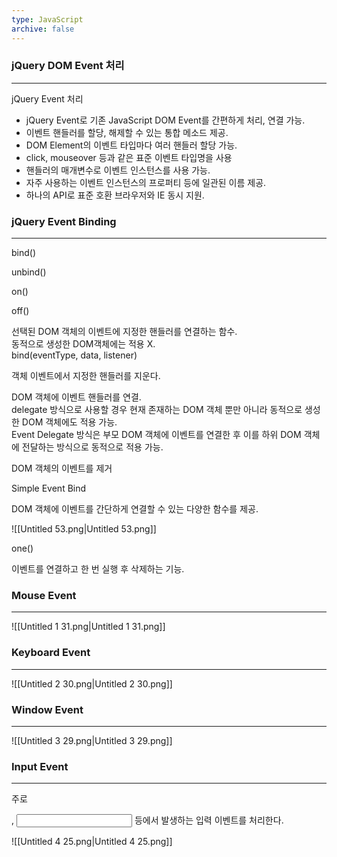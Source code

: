 ```yaml
---
type: JavaScript
archive: false
---
```

### jQuery DOM Event 처리

---

jQuery Event 처리

- jQuery Event로 기존 JavaScript DOM Event를 간편하게 처리, 연결 가능.
- 이벤트 핸들러를 할당, 해제할 수 있는 통합 메소드 제공.
- DOM Element의 이벤트 타입마다 여러 핸들러 할당 가능.
- click, mouseover 등과 같은 표준 이벤트 타입명을 사용
- 핸들러의 매개변수로 이벤트 인스턴스를 사용 가능.
- 자주 사용하는 이벤트 인스턴스의 프로퍼티 등에 일관된 이름 제공.
- 하나의 API로 표준 호환 브라우저와 IE 동시 지원.

  

### jQuery Event Binding

---

bind()  
  
  

unbind()

on()  
  
  
  
  

off()

선택된 DOM 객체의 이벤트에 지정한 핸들러를 연결하는 함수.  
동적으로 생성한 DOM객체에는 적용 X.  
bind(eventType, data, listener)  

객체 이벤트에서 지정한 핸들러를 지운다.

DOM 객체에 이벤트 핸들러를 연결.  
delegate 방식으로 사용할 경우 현재 존재하는 DOM 객체 뿐만 아니라 동적으로 생성한 DOM 객체에도 적용 가능.  
Event Delegate 방식은 부모 DOM 객체에 이벤트를 연결한 후 이를 하위 DOM 객체에 전달하는 방식으로 동적으로 적용 가능.  

DOM 객체의 이벤트를 제거

  

Simple Event Bind

DOM 객체에 이벤트를 간단하게 연결할 수 있는 다양한 함수를 제공.

![[Untitled 53.png|Untitled 53.png]]

  

one()

이벤트를 연결하고 한 번 실행 후 삭제하는 기능.

  

### Mouse Event

---

![[Untitled 1 31.png|Untitled 1 31.png]]

  

### Keyboard Event

---

![[Untitled 2 30.png|Untitled 2 30.png]]

  

### Window Event

---

![[Untitled 3 29.png|Untitled 3 29.png]]

  

### Input Event

---

주로 <form>, <input> 등에서 발생하는 입력 이벤트를 처리한다.

![[Untitled 4 25.png|Untitled 4 25.png]]